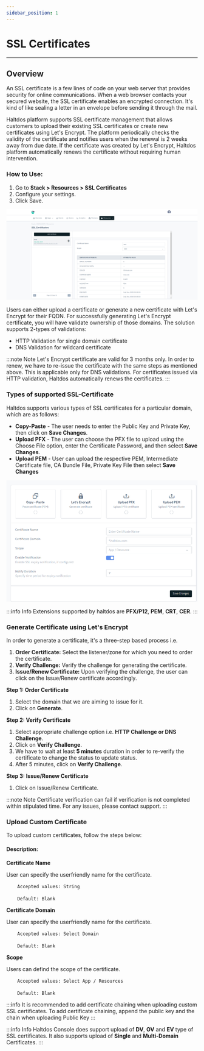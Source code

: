 ```yaml
---
sidebar_position: 1
---
```


# SSL Certificates

---

## Overview

An SSL certificate is a few lines of code on your web server that provides security for online communications. When a web browser contacts your secured website, the SSL certificate enables an encrypted connection. It's kind of like sealing a letter in an envelope before sending it through the mail.

Haltdos platform supports SSL certificate management that allows customers to upload their existing SSL certificates or create new certificates using Let's Encrypt. The platform periodically checks the validity of the certificate and notifies users when the renewal is 2 weeks away from due date. If the certificate was created by Let's Encrypt, Haltdos platform automatically renews the certificate without requiring human intervention.

### How to Use:

1. Go to **Stack > Resources > SSL Certificates**
2. Configure your settings.
3. Click Save.

![ssl_certificates](/img/platform/v8/docs/ssl-cert.png)

Users can either upload a certificate or generate a new certificate with Let's Encrypt for their FQDN. For successfully generating Let's Encrypt certificate, you will have validate ownership of those domains. The solution supports 2-types of validations:

- HTTP Validation for single domain certificate
- DNS Validation for wildcard certificate

:::note Note
Let's Encrypt certificate are valid for 3 months only. In order to renew, we have to re-issue the certificate with the same steps as mentioned above. This is applicable only for DNS validations. For certificates issued via HTTP validation, Haltdos automatically renews the certificates.
:::

### **Types of supported SSL-Certificate**

Haltdos supports various types of SSL certificates for a particular domain, which are as follows:

- **Copy-Paste** - The user needs to enter the Public Key and Private Key, then click on **Save Changes**.
- **Upload PFX** - The user can choose the PFX file to upload using the Choose File option, enter the Certificate Password, and then select **Save Changes**.
- **Upload PEM** - User can upload the respective PEM, Intermediate Certificate file, CA Bundle File, Private Key File then select **Save Changes**

![ssl_certificates](/img/platform/v8/docs/ssl-cert-2.png)

:::info Info
Extensions supported by haltdos are **PFX/P12**, **PEM**, **CRT**, **CER**. 
:::

### **Generate Certificate using Let's Encrypt**

In order to generate a certificate, it's a three-step based process i.e.

1. **Order Certificate:** Select the listener/zone for which you need to order the certificate.
2. **Verify Challenge:** Verify the challenge for generating the certificate.
3. **Issue/Renew Certificate:** Upon verifying the challenge, the user can click on the Issue/Renew certificate accordingly.

**Step 1: Order Certificate**

1. Select the domain that we are aiming to issue for it.
2. Click on **Generate**.

**Step 2: Verify Certificate**
1. Select appropriate challenge option i.e. **HTTP Challenge or DNS Challenge**.
2. Click on **Verify Challenge**.
3. We have to wait at least **5 minutes** duration in order to re-verify the certificate to change the status to update status.
4. After 5 minutes, click on **Verify Challenge**.

**Step 3: Issue/Renew Certificate**
1. Click on Issue/Renew Certificate.

:::note Note
Certificate verification can fail if verification is not completed within stipulated time.  For any issues, please contact support.
:::

### **Upload Custom Certificate**

To upload custom certificates, follow the steps below:

#### Description:

**Certificate Name**

User can specify the userfriendly name for the certificate.

```
    Accepted values: String

    Default: Blank 
```


**Certificate Domain**

User can specify the userfriendly name for the certificate.

```
    Accepted values: Select Domain

    Default: Blank 
```


**Scope**

Users can defind the scope of the certificate.

```
    Accepted values: Select App / Resources

    Default: Blank
```


:::info
It is recommended to add certificate chaining when uploading custom SSL certificates. To add certificate chaining, append the public key and the chain when uploading Public Key
:::

:::info Info
Haltdos Console does support upload of **DV**, **OV** and **EV** type of SSL certificates. It also supports upload of **Single** and **Multi-Domain** Certificates.
:::
